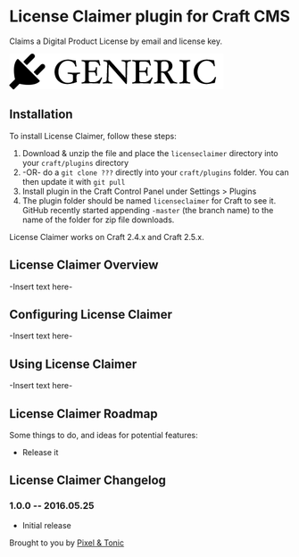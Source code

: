 # License Claimer plugin for Craft CMS

Claims a Digital Product License by email and license key.

![Screenshot](resources/screenshots/plugin_logo.png)

## Installation

To install License Claimer, follow these steps:

1. Download & unzip the file and place the `licenseclaimer` directory into your `craft/plugins` directory
2.  -OR- do a `git clone ???` directly into your `craft/plugins` folder.  You can then update it with `git pull`
3. Install plugin in the Craft Control Panel under Settings > Plugins
4. The plugin folder should be named `licenseclaimer` for Craft to see it.  GitHub recently started appending `-master` (the branch name) to the name of the folder for zip file downloads.

License Claimer works on Craft 2.4.x and Craft 2.5.x.

## License Claimer Overview

-Insert text here-

## Configuring License Claimer

-Insert text here-

## Using License Claimer

-Insert text here-

## License Claimer Roadmap

Some things to do, and ideas for potential features:

* Release it

## License Claimer Changelog

### 1.0.0 -- 2016.05.25

* Initial release

Brought to you by [Pixel &amp; Tonic](http://pixelandtonic.com)